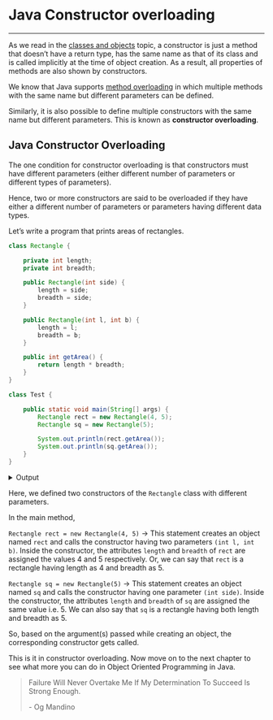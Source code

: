 # Java Constructor overloading
***
As we read in the [classes and objects](https://web.archive.org/web/20220811201850/https://www.codesdope.com/course/java-classes-and-objects/) topic, a constructor is just a method that doesn’t have a return type, has the same name as that of its class and is called implicitly at the time of object creation. As a result, all properties of methods are also shown by constructors.

We know that Java supports [method overloading](https://web.archive.org/web/20220811201850/https://stage.codesdope.com/course/java-method-overloading/) in which multiple methods with the same name but different parameters can be defined.

Similarly, it is also possible to define multiple constructors with the same name but different parameters. This is known as **constructor overloading**.

## Java Constructor Overloading
The one condition for constructor overloading is that constructors must have different parameters (either different number of parameters or different types of parameters).

Hence, two or more constructors are said to be overloaded if they have either a different number of parameters or parameters having different data types.

Let’s write a program that prints areas of rectangles.

```java
class Rectangle {

    private int length;
    private int breadth;

    public Rectangle(int side) {
        length = side;
        breadth = side;
    }

    public Rectangle(int l, int b) {
        length = l;
        breadth = b;
    }

    public int getArea() {
        return length * breadth;
    }
}

class Test {

    public static void main(String[] args) {
        Rectangle rect = new Rectangle(4, 5);
        Rectangle sq = new Rectangle(5);

        System.out.println(rect.getArea());
        System.out.println(sq.getArea());
    }
}
```

<div class="collapse">
    <details>
        <summary>Output</summary>
        <pre class="output">20
25</pre>
    </details>
</div>

Here, we defined two constructors of the `Rectangle` class with different parameters.

In the main method,

`Rectangle rect = new Rectangle(4, 5)` → This statement creates an object named `rect` and calls the constructor having two parameters `(int l, int b)`. Inside the constructor, the attributes `length` and `breadth` of `rect` are assigned the values 4 and 5 respectively. Or, we can say that `rect` is a rectangle having length as 4 and breadth as 5.

`Rectangle sq = new Rectangle(5)` → This statement creates an object named `sq` and calls the constructor having one parameter `(int side)`. Inside the constructor, the attributes `length` and `breadth` of `sq` are assigned the same value i.e. 5. We can also say that `sq` is a rectangle having both length and breadth as 5.

So, based on the argument(s) passed while creating an object, the corresponding constructor gets called.

This is it in constructor overloading. Now move on to the next chapter to see what more you can do in Object Oriented Programming in Java.

> Failure Will Never Overtake Me If My Determination To Succeed Is Strong Enough.
> 
> \- Og Mandino
